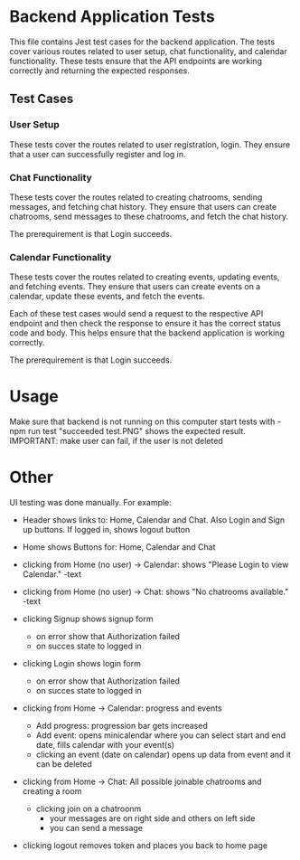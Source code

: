 # Backend Application Tests

This file contains Jest test cases for the backend application. The tests cover various routes related to user setup, chat functionality, and calendar functionality. These tests ensure that the API endpoints are working correctly and returning the expected responses.

## Test Cases

### User Setup
These tests cover the routes related to user registration, login. They ensure that a user can successfully register and log in.

### Chat Functionality
These tests cover the routes related to creating chatrooms, sending messages, and fetching chat history. They ensure that users can create chatrooms, send messages to these chatrooms, and fetch the chat history.

The prerequirement is that Login succeeds.

### Calendar Functionality
These tests cover the routes related to creating events, updating events, and fetching events. They ensure that users can create events on a calendar, update these events, and fetch the events.

Each of these test cases would send a request to the respective API endpoint and then check the response to ensure it has the correct status code and body. This helps ensure that the backend application is working correctly.

The prerequirement is that Login succeeds.

# Usage

Make sure that backend is not running on this computer
start tests with -npm run test
"succeeded test.PNG" shows the expected result.
IMPORTANT: make user can fail, if the user is not deleted

# Other

UI testing was done manually.
For example:
- Header shows links to: Home, Calendar and Chat. Also Login and Sign up buttons. If logged in, shows logout button
- Home shows Buttons for: Home, Calendar and Chat

- clicking from Home (no user) -> Calendar: shows "Please Login to view Calendar." -text
- clicking from Home (no user) -> Chat: shows "No chatrooms available." -text

- clicking Signup shows signup form
    - on error show that Authorization failed
    - on succes state to logged in
- clicking Login shows login form
    - on error show that Authorization failed
    - on succes state to logged in

- clicking from Home -> Calendar: progress and events
    - Add progress: progression bar gets increased
    - Add event: opens minicalendar where you can select start and end date, fills calendar with your event(s)
    - clicking an event (date on calendar) opens up data from event and it can be deleted

- clicking from Home -> Chat: All possible joinable chatrooms and creating a room
    - clicking join on a chatroonm
        - your messages are on right side and others on left side
        - you can send a message

- clicking logout removes token and places you back to home page